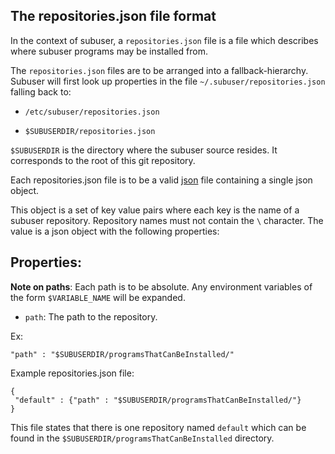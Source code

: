 The repositories.json file format
--------------------------------

In the context of subuser, a `repositories.json` file is a file which describes where subuser programs may be installed from.

The `repositories.json` files are to be arranged into a fallback-hierarchy.  Subuser will first look up properties in the file `~/.subuser/repositories.json` falling back to:

 * `/etc/subuser/repositories.json`

 * `$SUBUSERDIR/repositories.json`

`$SUBUSERDIR` is the directory where the subuser source resides.  It corresponds to the root of this git repository.


Each repositories.json file is to be a valid [json](http://www.ecma-international.org/publications/files/ECMA-ST/ECMA-404.pdf) file containing a single json object.

This object is a set of key value pairs where each key is the name of a subuser repository.  Repository names must not contain the `\` character.  The value is a json object with the following properties:

Properties:
-----------
**Note on paths**: Each path is to be absolute.  Any environment variables of the form `$VARIABLE_NAME` will be expanded.

 * `path`: The path to the repository.

 Ex:

 ````
 "path" : "$SUBUSERDIR/programsThatCanBeInstalled/"
 ````

Example repositories.json file:

````
{
 "default" : {"path" : "$SUBUSERDIR/programsThatCanBeInstalled/"}
}
````

This file states that there is one repository named `default` which can be found in the `$SUBUSERDIR/programsThatCanBeInstalled` directory.
